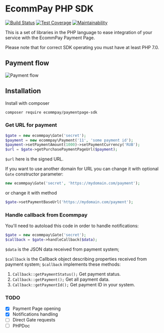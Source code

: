 # EcommPay PHP SDK

[![Build Status](https://travis-ci.org/ITECOMMPAY/paymentpage_sdk.svg?branch=master)](https://travis-ci.org/ITECOMMPAY/paymentpage_sdk)
[![Test Coverage](https://api.codeclimate.com/v1/badges/13f0385331642461cba7/test_coverage)](https://codeclimate.com/github/ITECOMMPAY/paymentpage_sdk/test_coverage)
[![Maintainability](https://api.codeclimate.com/v1/badges/13f0385331642461cba7/maintainability)](https://codeclimate.com/github/ITECOMMPAY/paymentpage_sdk/maintainability)

This is a set of libraries in the PHP language to ease integration of your service
with the EcommPay Payment Page.

Please note that for correct SDK operating you must have at least PHP 7.0.  

## Payment flow

![Payment flow](flow.png)

## Installation

Install with composer
```bash
composer require ecommpay/paymentpage-sdk
```

### Get URL for payment

```php
$gate = new ecommpay\Gate('secret');
$payment = new ecommpay\Payment('11', 'some payment id');
$payment->setPaymentAmount(1000)->setPaymentCurrency('RUB');
$url = $gate->getPurchasePaymentPageUrl($payment);
``` 

`$url` here is the signed URL.

If you want to use another domain for URL you can change it with optional `Gate` constructor parameter:
```php
new ecommpay\Gate('secret', 'https://mydomain.com/payment');
```
or change it with method 
```php
$gate->setPaymentBaseUrl('https://mydomain.com/payment');
```

### Handle callback from Ecommpay

You'll need to autoload this code in order to handle notifications:

```php
$gate = new ecommpay\Gate('secret');
$callback = $gate->handleCallback($data);
```

`$data` is the JSON data received from payment system;

`$callback` is the Callback object describing properties received from payment system;
`$callback` implements these methods: 
1. `Callback::getPaymentStatus();`
    Get payment status.
2. `Callback::getPayment();`
    Get all payment data.
3. `Callback::getPaymentId();`
    Get payment ID in your system.
    
### TODO

- [x] Payment Page opening 
- [x] Notifications handling
- [ ] Direct Gate requests
- [ ] PHPDoc
